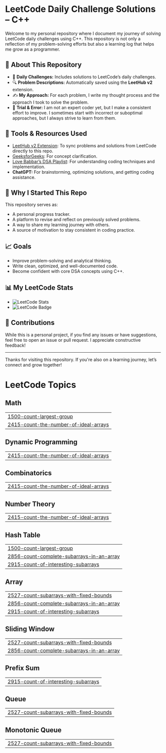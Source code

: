 # LeetCode Daily Challenge Solutions – C++

Welcome to my personal repository where I document my journey of solving LeetCode daily challenges using C++. This repository is not only a reflection of my problem-solving efforts but also a learning log that helps me grow as a programmer.

## 📌 About This Repository

- 🧠 **Daily Challenges:** Includes solutions to LeetCode’s daily challenges.
- 🔍 **Problem Descriptions:** Automatically saved using the **LeetHub v2** extension.
- ✍️ **My Approach:** For each problem, I write my thought process and the approach I took to solve the problem.
- 🧪 **Trial & Error:** I am not an expert coder yet, but I make a consistent effort to improve. I sometimes start with incorrect or suboptimal approaches, but I always strive to learn from them.

## 🔧 Tools & Resources Used

- [LeetHub v2 Extension](https://github.com/QasimWani/LeetHub): To sync problems and solutions from LeetCode directly to this repo.
- [GeeksforGeeks](https://www.geeksforgeeks.org/): For concept clarification.
- [Love Babbar’s DSA Playlist](https://www.youtube.com/playlist?list=PLDzeHZWIZsTryvtXdMr6rPh4IDexB5NIA): For understanding coding techniques and implementation.
- **ChatGPT:** For brainstorming, optimizing solutions, and getting coding assistance.

## 🚀 Why I Started This Repo

This repository serves as:

- A personal progress tracker.
- A platform to revise and reflect on previously solved problems.
- A way to share my learning journey with others.
- A source of motivation to stay consistent in coding practice.

## 📈 Goals

- Improve problem-solving and analytical thinking.
- Write clean, optimized, and well-documented code.
- Become confident with core DSA concepts using C++.

## 📊 My LeetCode Stats

- ![LeetCode Stats](https://leetcard.jacoblin.cool/Aditya_Ingale?ext=contest&theme=dark)
- ![LeetCode Badge](https://leetcode-badge-showcase.vercel.app/api?username=Aditya_Ingale&theme=black&border=border&animated=true)

## 🤝 Contributions

While this is a personal project, if you find any issues or have suggestions, feel free to open an issue or pull request. I appreciate constructive feedback!

---

Thanks for visiting this repository. If you're also on a learning journey, let’s connect and grow together!

<!---LeetCode Topics Start-->
# LeetCode Topics
## Math
|  |
| ------- |
| [1500-count-largest-group](https://github.com/Aditya-Ingale/LeetCode_Prac/tree/master/1500-count-largest-group) |
| [2415-count-the-number-of-ideal-arrays](https://github.com/Aditya-Ingale/LeetCode_Prac/tree/master/2415-count-the-number-of-ideal-arrays) |
## Dynamic Programming
|  |
| ------- |
| [2415-count-the-number-of-ideal-arrays](https://github.com/Aditya-Ingale/LeetCode_Prac/tree/master/2415-count-the-number-of-ideal-arrays) |
## Combinatorics
|  |
| ------- |
| [2415-count-the-number-of-ideal-arrays](https://github.com/Aditya-Ingale/LeetCode_Prac/tree/master/2415-count-the-number-of-ideal-arrays) |
## Number Theory
|  |
| ------- |
| [2415-count-the-number-of-ideal-arrays](https://github.com/Aditya-Ingale/LeetCode_Prac/tree/master/2415-count-the-number-of-ideal-arrays) |
## Hash Table
|  |
| ------- |
| [1500-count-largest-group](https://github.com/Aditya-Ingale/LeetCode_Prac/tree/master/1500-count-largest-group) |
| [2856-count-complete-subarrays-in-an-array](https://github.com/Aditya-Ingale/LeetCode_Prac/tree/master/2856-count-complete-subarrays-in-an-array) |
| [2915-count-of-interesting-subarrays](https://github.com/Aditya-Ingale/LeetCode_Prac/tree/master/2915-count-of-interesting-subarrays) |
## Array
|  |
| ------- |
| [2527-count-subarrays-with-fixed-bounds](https://github.com/Aditya-Ingale/LeetCode_Prac/tree/master/2527-count-subarrays-with-fixed-bounds) |
| [2856-count-complete-subarrays-in-an-array](https://github.com/Aditya-Ingale/LeetCode_Prac/tree/master/2856-count-complete-subarrays-in-an-array) |
| [2915-count-of-interesting-subarrays](https://github.com/Aditya-Ingale/LeetCode_Prac/tree/master/2915-count-of-interesting-subarrays) |
## Sliding Window
|  |
| ------- |
| [2527-count-subarrays-with-fixed-bounds](https://github.com/Aditya-Ingale/LeetCode_Prac/tree/master/2527-count-subarrays-with-fixed-bounds) |
| [2856-count-complete-subarrays-in-an-array](https://github.com/Aditya-Ingale/LeetCode_Prac/tree/master/2856-count-complete-subarrays-in-an-array) |
## Prefix Sum
|  |
| ------- |
| [2915-count-of-interesting-subarrays](https://github.com/Aditya-Ingale/LeetCode_Prac/tree/master/2915-count-of-interesting-subarrays) |
## Queue
|  |
| ------- |
| [2527-count-subarrays-with-fixed-bounds](https://github.com/Aditya-Ingale/LeetCode_Prac/tree/master/2527-count-subarrays-with-fixed-bounds) |
## Monotonic Queue
|  |
| ------- |
| [2527-count-subarrays-with-fixed-bounds](https://github.com/Aditya-Ingale/LeetCode_Prac/tree/master/2527-count-subarrays-with-fixed-bounds) |
<!---LeetCode Topics End-->